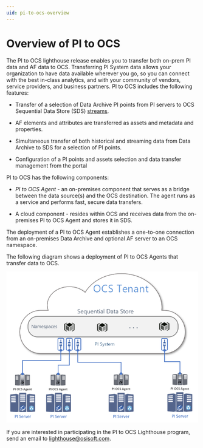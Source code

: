 ```yaml
---
uid: pi-to-ocs-overview
---
```


# Overview of PI to OCS

The PI to OCS lighthouse release enables you to transfer both on-prem PI data and AF data to OCS. Transferring PI System data allows your organization to have data available wherever you go, so you can connect with the best in-class analytics, and with your community of vendors, service providers, and business partners. PI to OCS includes the following features:

* Transfer of a selection of Data Archive PI points from PI servers to OCS Sequential Data Store (SDS) [streams](xref:sdsStreams).

* AF elements and attributes are transferred as assets and metadata and properties.

* Simultaneous transfer of both historical and streaming data from Data Archive to SDS for a selection of PI points.

* Configuration of a PI points and assets selection and data transfer management from the portal

PI to OCS has the following components:

- *PI to OCS Agent* - an on-premises component that serves as a bridge between the data source(s) and the OCS destination. The agent runs as a service and performs fast, secure data transfers.

- A cloud component - resides within OCS and receives data from the on-premises PI to OCS Agent and stores it in SDS.

The deployment of a PI to OCS Agent establishes a one-to-one connection from an on-premises Data Archive and optional AF server to an OCS namespace. 

The following diagram shows a deployment of PI to OCS Agents that transfer data to OCS.

![PI to OCS](../images/ocs-diagram.png) 

If you are interested in participating in the PI to OCS Lighthouse program, send an email to lighthouse@osisoft.com.
